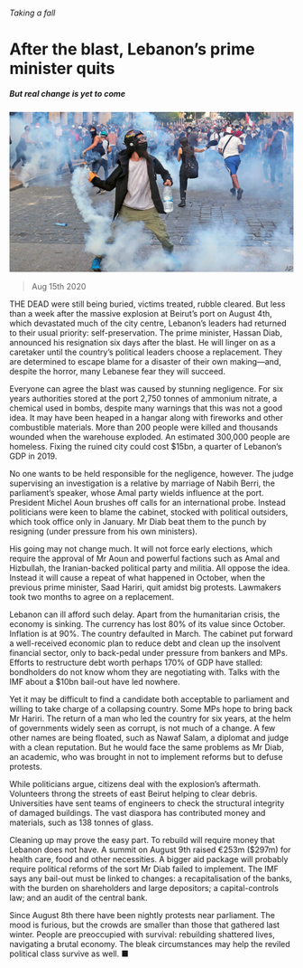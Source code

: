 ###### Taking a fall

# After the blast, Lebanon’s prime minister quits 

##### But real change is yet to come 

![image](images/20200815_MAP004_0.jpg) 

> Aug 15th 2020 

THE DEAD were still being buried, victims treated, rubble cleared. But less than a week after the massive explosion at Beirut’s port on August 4th, which devastated much of the city centre, Lebanon’s leaders had returned to their usual priority: self-preservation. The prime minister, Hassan Diab, announced his resignation six days after the blast. He will linger on as a caretaker until the country’s political leaders choose a replacement. They are determined to escape blame for a disaster of their own making—and, despite the horror, many Lebanese fear they will succeed.

Everyone can agree the blast was caused by stunning negligence. For six years authorities stored at the port 2,750 tonnes of ammonium nitrate, a chemical used in bombs, despite many warnings that this was not a good idea. It may have been heaped in a hangar along with fireworks and other combustible materials. More than 200 people were killed and thousands wounded when the warehouse exploded. An estimated 300,000 people are homeless. Fixing the ruined city could cost $15bn, a quarter of Lebanon’s GDP in 2019.


No one wants to be held responsible for the negligence, however. The judge supervising an investigation is a relative by marriage of Nabih Berri, the parliament’s speaker, whose Amal party wields influence at the port. President Michel Aoun brushes off calls for an international probe. Instead politicians were keen to blame the cabinet, stocked with political outsiders, which took office only in January. Mr Diab beat them to the punch by resigning (under pressure from his own ministers).

His going may not change much. It will not force early elections, which require the approval of Mr Aoun and powerful factions such as Amal and Hizbullah, the Iranian-backed political party and militia. All oppose the idea. Instead it will cause a repeat of what happened in October, when the previous prime minister, Saad Hariri, quit amidst big protests. Lawmakers took two months to agree on a replacement.

Lebanon can ill afford such delay. Apart from the humanitarian crisis, the economy is sinking. The currency has lost 80% of its value since October. Inflation is at 90%. The country defaulted in March. The cabinet put forward a well-received economic plan to reduce debt and clean up the insolvent financial sector, only to back-pedal under pressure from bankers and MPs. Efforts to restructure debt worth perhaps 170% of GDP have stalled: bondholders do not know whom they are negotiating with. Talks with the IMF about a $10bn bail-out have led nowhere.

Yet it may be difficult to find a candidate both acceptable to parliament and willing to take charge of a collapsing country. Some MPs hope to bring back Mr Hariri. The return of a man who led the country for six years, at the helm of governments widely seen as corrupt, is not much of a change. A few other names are being floated, such as Nawaf Salam, a diplomat and judge with a clean reputation. But he would face the same problems as Mr Diab, an academic, who was brought in not to implement reforms but to defuse protests.

While politicians argue, citizens deal with the explosion’s aftermath. Volunteers throng the streets of east Beirut helping to clear debris. Universities have sent teams of engineers to check the structural integrity of damaged buildings. The vast diaspora has contributed money and materials, such as 138 tonnes of glass.

Cleaning up may prove the easy part. To rebuild will require money that Lebanon does not have. A summit on August 9th raised €253m ($297m) for health care, food and other necessities. A bigger aid package will probably require political reforms of the sort Mr Diab failed to implement. The IMF says any bail-out must be linked to changes: a recapitalisation of the banks, with the burden on shareholders and large depositors; a capital-controls law; and an audit of the central bank.

Since August 8th there have been nightly protests near parliament. The mood is furious, but the crowds are smaller than those that gathered last winter. People are preoccupied with survival: rebuilding shattered lives, navigating a brutal economy. The bleak circumstances may help the reviled political class survive as well. ■

